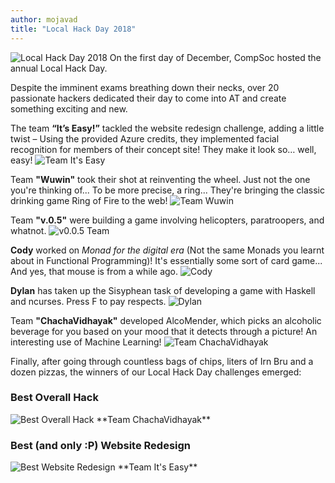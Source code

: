 ```yaml
---
author: mojavad
title: "Local Hack Day 2018"
---
```


<img src="https://compsoc-edinburgh.github.io/uploads/2018-12-01-LHD/everyone.jpeg" alt="Local Hack Day 2018" class="img-fluid">
On the first day of December, CompSoc hosted the annual Local Hack Day. 

Despite the imminent exams breathing down their necks, over 20 passionate hackers dedicated their day to come into AT and create something exciting and new. 

The team **“It’s Easy!”** tackled the website redesign challenge, adding a little twist – Using the provided Azure credits, they implemented facial recognition for members of their concept site! They make it look so… well, easy!
<img src="https://compsoc-edinburgh.github.io/uploads/2018-12-01-LHD/itsEasyTeam.jpg" alt="Team It's Easy" class="img-fluid">

Team **"Wuwin"** took their shot at reinventing the wheel. Just not the one you're thinking of... To be more precise, a ring... They're bringing the classic drinking game Ring of Fire to the web!
<img src="https://compsoc-edinburgh.github.io/uploads/2018-12-01-LHD/wuwinTeam.jpg" alt="Team Wuwin" class="img-fluid">

Team **"v.0.5"** were building a game involving helicopters, paratroopers, and whatnot. 
<img src="https://compsoc-edinburgh.github.io/uploads/2018-12-01-LHD/v05Team.jpg" alt="v0.0.5 Team" class="img-fluid">

**Cody** worked on _Monad for the digital era_ (Not the same Monads you learnt about in Functional Programming)! It's essentially some sort of card game... And yes, that mouse is from a while ago. 
<img src="https://compsoc-edinburgh.github.io/uploads/2018-12-01-LHD/cody.jpg" alt="Cody" class="img-fluid">

**Dylan** has taken up the Sisyphean task of developing a game with Haskell and ncurses. Press F to pay respects.
<img src="https://compsoc-edinburgh.github.io/uploads/2018-12-01-LHD/dylan.jpg" alt="Dylan" class="img-fluid">

Team **"ChachaVidhayak"** developed AlcoMender, which picks an alcoholic beverage for you based on your mood that it detects through a picture! An interesting use of Machine Learning!
<img src="https://compsoc-edinburgh.github.io/uploads/2018-12-01-LHD/teamChachaVidhayak.jpg" alt="Team ChachaVidhayak" class="img-fluid">

Finally, after going through countless bags of chips, liters of Irn Bru and a dozen pizzas, the winners of our Local Hack Day challenges emerged:

### Best Overall Hack
<img src="https://compsoc-edinburgh.github.io/uploads/2018-12-01-LHD/overallWinners.jpeg" alt="Best Overall Hack" class="img-fluid">
**Team ChachaVidhayak**

### Best (and only :P) Website Redesign
<img src="https://compsoc-edinburgh.github.io/uploads/2018-12-01-LHD/websiteWinners.jpeg" alt="Best Website Redesign" class="img-fluid">
**Team It's Easy**